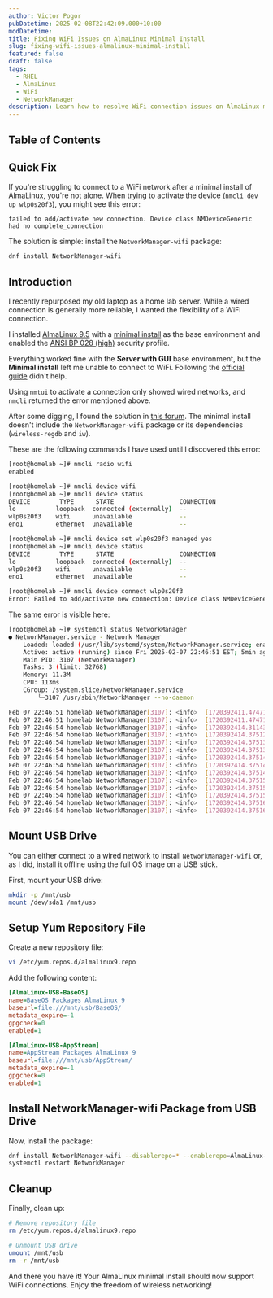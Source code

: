 ```yaml
---
author: Victor Pogor
pubDatetime: 2025-02-08T22:42:09.000+10:00
modDatetime:
title: Fixing WiFi Issues on AlmaLinux Minimal Install
slug: fixing-wifi-issues-almalinux-minimal-install
featured: false
draft: false
tags:
  - RHEL
  - AlmaLinux
  - WiFi
  - NetworkManager
description: Learn how to resolve WiFi connection issues on AlmaLinux minimal install by installing the necessary NetworkManager-wifi package.
---
```


## Table of Contents

## Quick Fix

If you're struggling to connect to a WiFi network after a minimal install of AlmaLinux, you're not alone. When trying to activate the device (`nmcli dev up wlp0s20f3`), you might see this error:

`failed to add/activate new connection. Device class NMDeviceGeneric had no complete_connection`

The solution is simple: install the `NetworkManager-wifi` package:

```sh
dnf install NetworkManager-wifi
```

## Introduction

I recently repurposed my old laptop as a home lab server. While a wired connection is generally more reliable, I wanted the flexibility of a WiFi connection.

I installed [AlmaLinux 9.5](https://almalinux.org/) with a [minimal install](https://wiki.almalinux.org/documentation/installation-guide.html#software) as the base environment and enabled the [ANSI BP 028 (high)](https://wiki.almalinux.org/documentation/installation-guide.html#installation) security profile.

Everything worked fine with the **Server with GUI** base environment, but the **Minimal install** left me unable to connect to WiFi. Following the [official guide](https://docs.redhat.com/en/documentation/red_hat_enterprise_linux/8/html/configuring_and_managing_networking/assembly_managing-wifi-connections_configuring-and-managing-networking) didn't help.

Using `nmtui` to activate a connection only showed wired networks, and `nmcli` returned the error mentioned above.

After some digging, I found the solution in [this forum](https://access.redhat.com/discussions/6964734). The minimal install doesn't include the `NetworkManager-wifi` package or its dependencies (`wireless-regdb` and `iw`).

These are the following commands I have used until I discovered this error:

```sh
[root@homelab ~]# nmcli radio wifi
enabled

[root@homelab ~]# nmcli device wifi
[root@homelab ~]# nmcli device status
DEVICE        TYPE      STATE                  CONNECTION
lo           loopback  connected (externally)  --
wlp0s20f3    wifi      unavailable             --
eno1         ethernet  unavailable             --

[root@homelab ~]# nmcli device set wlp0s20f3 managed yes
[root@homelab ~]# nmcli device status
DEVICE        TYPE      STATE                  CONNECTION
lo           loopback  connected (externally)  --
wlp0s20f3    wifi      unavailable             --
eno1         ethernet  unavailable             --

[root@homelab ~]# nmcli device connect wlp0s20f3
Error: Failed to add/activate new connection: Device class NMDeviceGeneric had no complete_connection method

```

The same error is visible here:

```sh
[root@homelab ~]# systemctl status NetworkManager
● NetworkManager.service - Network Manager
    Loaded: loaded (/usr/lib/systemd/system/NetworkManager.service; enabled; preset: enabled)
    Active: active (running) since Fri 2025-02-07 22:46:51 EST; 5min ago
    Main PID: 3107 (NetworkManager)
    Tasks: 3 (limit: 32768)
    Memory: 11.3M
    CPU: 113ms
    CGroup: /system.slice/NetworkManager.service
        └─3107 /usr/sbin/NetworkManager --no-daemon

Feb 07 22:46:51 homelab NetworkManager[3107]: <info>  [1720392411.474711] device (lo): activation successful, device activated.
Feb 07 22:46:51 homelab NetworkManager[3107]: <info>  [1720392411.474717] manager: startup complete
Feb 07 22:46:54 homelab NetworkManager[3107]: <info>  [1720392414.311437] device (wlp0s20f3): state change: unmanaged -> unavailable (reason "connection-assumed", sys-iface-state: "assume")
Feb 07 22:46:54 homelab NetworkManager[3107]: <info>  [1720392414.375127] ifcfg-rh: new connection /etc/sysconfig/network-scripts/ifcfg-wlp0s20f3 (interface wlp0s20f3, pid 6323) add 0 result: success
Feb 07 22:46:54 homelab NetworkManager[3107]: <info>  [1720392414.375134] device (wlp0s20f3): state change: unavailable -> disconnected (reason "none", sys-iface-state: "managed")
Feb 07 22:46:54 homelab NetworkManager[3107]: <info>  [1720392414.375137] device (wlp0s20f3): Activation: starting connection 'wlp0s20f3' (uuid ...)
Feb 07 22:46:54 homelab NetworkManager[3107]: <info>  [1720392414.375140] device (wlp0s20f3): Activation: beginning transaction (timeout in 120 seconds)
Feb 07 22:46:54 homelab NetworkManager[3107]: <info>  [1720392414.375144] device (wlp0s20f3): state change: disconnected -> prepare (reason "none", sys-iface-state: "managed")
Feb 07 22:46:54 homelab NetworkManager[3107]: <info>  [1720392414.375148] device (wlp0s20f3): state change: prepare -> config (reason "none", sys-iface-state: "managed")
Feb 07 22:46:54 homelab NetworkManager[3107]: <info>  [1720392414.375151] device (wlp0s20f3): state change: config -> need-auth (reason "none", sys-iface-state: "managed")
Feb 07 22:46:54 homelab NetworkManager[3107]: <info>  [1720392414.375154] device (wlp0s20f3): state change: need-auth -> failed (reason "no-secrets", sys-iface-state: "managed")
Feb 07 22:46:54 homelab NetworkManager[3107]: <info>  [1720392414.375157] device (wlp0s20f3): Activation: failed for connection 'wlp0s20f3'
Feb 07 22:46:54 homelab NetworkManager[3107]: <info>  [1720392414.375160] manager: NetworkManager state is now DISCONNECTED
Feb 07 22:46:54 homelab NetworkManager[3107]: <info>  [1720392414.375164] audit: op="connection-activate" pid=6323 uid=0 result="fail" reason="device class NMDeviceGeneric had no complete_connection method"

```

## Mount USB Drive

You can either connect to a wired network to install `NetworkManager-wifi` or, as I did, install it offline using the full OS image on a USB stick.

First, mount your USB drive:

```sh
mkdir -p /mnt/usb
mount /dev/sda1 /mnt/usb
```

## Setup Yum Repository File

Create a new repository file:

```sh
vi /etc/yum.repos.d/almalinux9.repo
```

Add the following content:

```ini
[AlmaLinux-USB-BaseOS]
name=BaseOS Packages AlmaLinux 9
baseurl=file:///mnt/usb/BaseOS/
metadata_expire=-1
gpgcheck=0
enabled=1

[AlmaLinux-USB-AppStream]
name=AppStream Packages AlmaLinux 9
baseurl=file:///mnt/usb/AppStream/
metadata_expire=-1
gpgcheck=0
enabled=1
```

## Install NetworkManager-wifi Package from USB Drive

Now, install the package:

```sh
dnf install NetworkManager-wifi --disablerepo=* --enablerepo=AlmaLinux-USB-BaseOS --enablerepo=AlmaLinux-USB-AppStream
systemctl restart NetworkManager
```

## Cleanup

Finally, clean up:

```sh
# Remove repository file
rm /etc/yum.repos.d/almalinux9.repo

# Unmount USB drive
umount /mnt/usb
rm -r /mnt/usb
```

And there you have it! Your AlmaLinux minimal install should now support WiFi connections. Enjoy the freedom of wireless networking!
